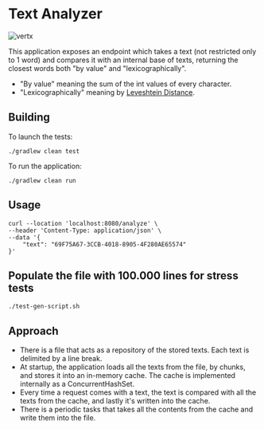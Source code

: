 # Text Analyzer

![vertx](https://img.shields.io/badge/vert.x-4.4.4-purple.svg)

This application exposes an endpoint which takes a text (not restricted only to 1 word) and compares it with an internal base of texts, returning the closest words both "by value" and "lexicographically".

* "By value" meaning the sum of the int values of every character.
* "Lexicographically" meaning by [Leveshtein Distance](https://en.wikipedia.org/wiki/Levenshtein_distance).

## Building

To launch the tests:
```
./gradlew clean test
```

To run the application:
```
./gradlew clean run
```

## Usage
```shell
curl --location 'localhost:8080/analyze' \
--header 'Content-Type: application/json' \
--data '{
    "text": "69F75A67-3CCB-4018-8905-4F280AE65574"
}'
```

## Populate the file with 100.000 lines for stress tests
```shell
./test-gen-script.sh
```

## Approach
- There is a file that acts as a repository of the stored texts. Each text is delimited by a line break.
- At startup, the application loads all the texts from the file, by chunks, and stores it into an in-memory cache. The cache is implemented internally as a ConcurrentHashSet.
- Every time a request comes with a text, the text is compared with all the texts from the cache, and lastly it's written into the cache.
- There is a periodic tasks that takes all the contents from the cache and write them into the file.
